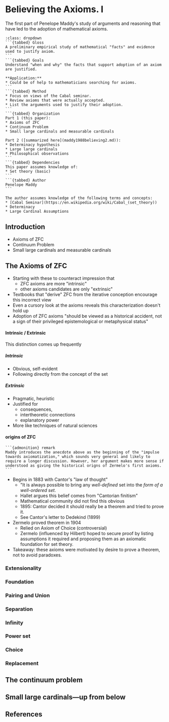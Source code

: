 # Believing the Axioms. I
The first part of Penelope Maddy's study of arguments and reasoning that have led to the adoption of mathematical axioms.

````{info} At a glance
:class: dropdown
```{tabbed} Gloss
A preliminary empirical study of mathematical "facts" and evidence used to justify axiom.
```
```{tabbed} Goals 
Understand "when and why" the facts that support adoption of an axiom are justified.

**Application:**
* Could be of help to mathematicians searching for axioms.
```
```{tabbed} Method
* Focus on views of the Cabal seminar.
* Review axioms that were actually accepted.
* List the arguments used to justify their adoption.
```
```{tabbed} Organization
Part 1 (this paper):
* Axioms of ZFC
* Continuum Problem
* Small large cardinals and measurable cardinals

Part 2 ([summarized here](maddy1988believing2.md)):
* Determinacy hypothesis
* Large large cardinals
* Philosophical observations
```
```{tabbed} Dependencies 
This paper assumes knowledge of:
* Set theory (basic)
```
```{tabbed} Author
Penelope Maddy 
```
```` 
```{dropdown} Background
The author assumes knowledge of the following terms and concepts:
* [Cabal Seminar](https://en.wikipedia.org/wiki/Cabal_(set_theory))
* Determinacy
* Large Cardinal Assumptions
```

## Introduction
* Axioms of ZFC
* Continuum Problem
* Small large cardinals and measurable cardinals


## The Axioms of ZFC
* Starting with these to counteract impression that 
    * ZFC axioms are more "intrinsic" 
    * other axioms candidates are only "extrinsic" 
* Textbooks that "derive" ZFC from the iterative conception encourage this incorrect view
* Even a cursory look at the axioms reveals this characterization doesn't hold up
* Adoption of ZFC axioms "should be viewed as a historical accident, not a sign of their privileged epistemological or metaphysical status"

#### Intrinsic / Extrinsic
This distinction comes up frequently

##### Intrinsic
* Obvious, self-evident
* Following directly from the concept of the set

##### Extrinsic
* Pragmatic, heuristic
* Justified for 
    * consequences,
    * intertheoretic connections
    * explanatory power
* More like techniques of natural sciences

#### origins of ZFC
````{margin}
```{admonition} remark
Maddy introduces the anecdote above as the beginning of the "impulse towards axiomatization," which sounds very general and likely to require a longer discussion. However, her argument makes more sense if understood as giving the historical origns of Zermelo's first axioms.
```
````
* Begins in 1883 with Cantor's "law of thought"
    * "It is always possible to bring any _well-defined_ set into the _form of a well-ordered set_.
    * Hallet argues this belief comes from "Cantorian finitism"
    * Mathematical community did not find this obvious
    * 1895: Cantor decided it should really be a theorem and tried to prove it.
    * See Cantor's letter to Dedekind (1899)
* Zermelo proved theorem in 1904
    * Relied on Axiom of Choice (controversial)
    * Zermelo (influenced by Hilbert) hoped to secure proof by listing assumptions it required and proposing them as an axiomatic foundation for set theory.
* Takeaway: these axioms were motivated by desire to prove a theorem, not to avoid paradoxes.


### Extensionality

### Foundation 

### Pairing and Union 

### Separation 

### Infinity 

### Power set

### Choice 

### Replacement

## The continuum problem

## Small large cardinals—up from below

## References
